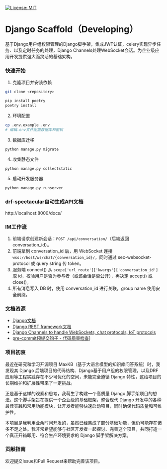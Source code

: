 [![License: MIT](https://img.shields.io/badge/License-MIT-yellow.svg)](https://opensource.org/licenses/MIT)
# Django Scaffold（Developing）
基于Django用户组权限管理的Django脚手架，集成JWT认证，celery实现异步任务、以及定时任务的处理，Django Channels处理WebSocket会话。为企业级应用开发提供强大而灵活的基础架构。

### 快速开始
1. 克隆项目并安装依赖
```bash
git clone <repository>

pip install poetry
poetry install
```

2. 环境配置

```bash
cp .env.example .env
# 编辑.env文件配置数据库和密钥
```

3. 数据库迁移

```bash
python manage.py migrate
```

4. 收集静态文件
```shell
python manage.py collectstatic
```
5. 启动开发服务器

```bash
python manage.py runserver
```

### drf-spectacular自动生成API文档
http://localhost:8000/docs/

### IM工作流
1. 前端请求创建新会话：`POST /api/conversation/`（后端返回 conversation_id）。
2. 前端拿到 conversation_id 后，用 WebSocket 连接 `wss://host/ws/chat/{conversation_id}/`，同时通过 sec-websocket-protocol 或 query string 传 token。
3. 服务端 connect() 从 `scope['url_route']['kwargs']['conversation_id']` 取 id，校验用户是否为参与者（或该会话是否公开），再决定 accept() 或 close()。
4. 所有消息写入 DB 时，使用 conversation_id 进行关联，group name 使用安全前缀。


### 文档资源
- [Django文档](https://docs.djangoproject.com/zh-hans/5.2/)
- [Django REST framework文档](https://www.django-rest-framework.org/)
- [Django Channels to handle WebSockets, chat protocols, IoT protocols](https://channels.readthedocs.io/en/latest/)
- [pre-commit预提交钩子 - 代码质量检查](https://pre-commit.com/)]


### 项目初衷
最近在研究和学习开源项目 MaxKB（基于大语言模型的知识库问答系统）时，我发现其 Django 后端项目的代码结构、Django基于用户组的权限管理，以及DRF应用等工程实践存在不少可优化的空间，未能完全遵循 Django 特性，这给项目的长期维护和扩展性带来了一定挑战。

正是基于这样的观察和思考，我萌生了构建一个高质量 Django 脚手架项目的想法。这个脚手架旨在提供一个企业级的基础框架，整合现代 Django 开发中的各种最佳实践和常用功能模块，让开发者能够快速启动项目，同时确保代码质量和可维护性。

本项目是我利用业余时间开发的，虽然已经集成了部分基础功能，但仍可能存在诸多不足之处。我非常希望能够与社区开发者一起探讨、完善这个项目，共同打造一个真正开箱即用、符合生产环境要求的 Django 脚手架解决方案。

### 贡献指南
欢迎提交Issue和Pull Request来帮助完善该项目。
